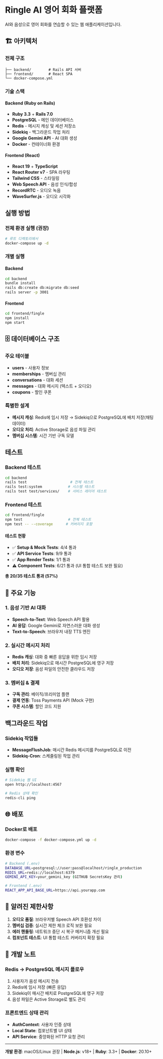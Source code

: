 # Ringle AI 영어 회화 플랫폼

AI와 음성으로 영어 회화를 연습할 수 있는 웹 애플리케이션입니다.

## 🏗 아키텍처

### 전체 구조
```
├── backend/        # Rails API 서버
├── frontend/       # React SPA 
└── docker-compose.yml
```

### 기술 스택

#### Backend (Ruby on Rails)
- **Ruby 3.3** + **Rails 7.0**
- **PostgreSQL** - 메인 데이터베이스
- **Redis** - 메시지 캐싱 및 세션 저장소
- **Sidekiq** - 백그라운드 작업 처리
- **Google Gemini API** - AI 대화 생성
- **Docker** - 컨테이너화 환경

#### Frontend (React)
- **React 19** + **TypeScript**
- **React Router v7** - SPA 라우팅
- **Tailwind CSS** - 스타일링
- **Web Speech API** - 음성 인식/합성
- **RecordRTC** - 오디오 녹음
- **WaveSurfer.js** - 오디오 시각화

## 실행 방법

### 전체 환경 실행 (권장)
```bash
# 루트 디렉토리에서
docker-compose up -d
```

### 개별 실행

#### Backend
```bash
cd backend
bundle install
rails db:create db:migrate db:seed
rails server -p 3001
```

#### Frontend 
```bash
cd frontend/fingle
npm install
npm start
```

## 🗄 데이터베이스 구조

### 주요 테이블
- **users** - 사용자 정보
- **memberships** - 멤버십 관리 
- **conversations** - 대화 세션
- **messages** - 대화 메시지 (텍스트 + 오디오)
- **coupons** - 할인 쿠폰

### 특별한 설계
- **메시지 캐싱**: Redis에 임시 저장 → Sidekiq으로 PostgreSQL에 배치 저장(채팅 데이터)
- **오디오 처리**: Active Storage로 음성 파일 관리
- **멤버십 시스템**: 시간 기반 구독 모델

## 테스트

### Backend 테스트
```bash
cd backend
rails test                    # 전체 테스트
rails test:system            # 시스템 테스트
rails test test/services/    # 서비스 레이어 테스트
```

### Frontend 테스트
```bash
cd frontend/fingle
npm test                     # 전체 테스트
npm test -- --coverage      # 커버리지 포함
```

#### 테스트 현황
- ✅ **Setup & Mock Tests**: 4/4 통과
- ✅ **API Service Tests**: 9/9 통과  
- ✅ **App Render Tests**: 1/1 통과
- ⚠️ **Component Tests**: 6/21 통과 (UI 통합 테스트 보완 필요)

**총 20/35 테스트 통과 (57%)**

## 🔧 주요 기능

### 1. 음성 기반 AI 대화
- **Speech-to-Text**: Web Speech API 활용
- **AI 응답**: Google Gemini로 자연스러운 대화 생성
- **Text-to-Speech**: 브라우저 내장 TTS 엔진

### 2. 실시간 메시지 처리
- **Redis 캐싱**: 대화 중 빠른 응답을 위한 임시 저장
- **배치 처리**: Sidekiq으로 매시간 PostgreSQL에 영구 저장
- **오디오 저장**: 음성 파일의 안전한 클라우드 저장

### 3. 멤버십 & 결제
- **구독 관리**: 베이직/프리미엄 플랜
- **결제 연동**: Toss Payments API (Mock 구현)
- **쿠폰 시스템**: 할인 코드 지원

## 백그라운드 작업

### Sidekiq 작업들
- **MessageFlushJob**: 매시간 Redis 메시지를 PostgreSQL로 이전
- **Sidekiq-Cron**: 스케줄링된 작업 관리

### 실행 확인
```bash
# Sidekiq 웹 UI 
open http://localhost:4567

# Redis 상태 확인
redis-cli ping
```

## 🌐 배포

### Docker로 배포
```bash
docker-compose -f docker-compose.yml up -d
```

### 환경 변수
```bash
# Backend (.env)
DATABASE_URL=postgresql://user:pass@localhost/ringle_production
REDIS_URL=redis://localhost:6379
GEMINI_API_KEY=your_gemini_key (GITHUB SecretsKey 관리)

# Frontend (.env)
REACT_APP_API_BASE_URL=https://api.yourapp.com
```

## 🚨 알려진 제한사항

1. **오디오 품질**: 브라우저별 Speech API 호환성 차이
2. **멤버십 검증**: 실시간 제한 체크 로직 보완 필요
3. **에러 핸들링**: 네트워크 중단 시 복구 메커니즘 개선 필요
4. **컴포넌트 테스트**: UI 통합 테스트 커버리지 확장 필요

## 📝 개발 노트

### Redis → PostgreSQL 메시지 플로우
1. 사용자가 음성 메시지 전송
2. Redis에 임시 저장 (빠른 응답)
3. Sidekiq이 매시간 배치로 PostgreSQL에 영구 저장
4. 음성 파일은 Active Storage로 별도 관리

### 프론트엔드 상태 관리
- **AuthContext**: 사용자 인증 상태
- **Local State**: 컴포넌트별 UI 상태
- **API Service**: 중앙화된 HTTP 요청 관리

---

**개발 환경**: macOS/Linux 권장 | **Node.js**: v18+ | **Ruby**: 3.3+ | **Docker**: 20.10+
